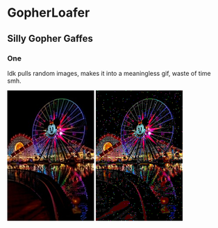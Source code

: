 # GopherLoafer
## Silly Gopher Gaffes
### One 
Idk pulls random images, makes it into a meaningless gif, waste of time smh.

![Hail the mouse](https://raw.githubusercontent.com/Hallicopter/GopherLoafer/master/output/stolen.jpeg) ![Hail the mouse](https://github.com/Hallicopter/GopherLoafer/blob/master/output/giffun.gif)
